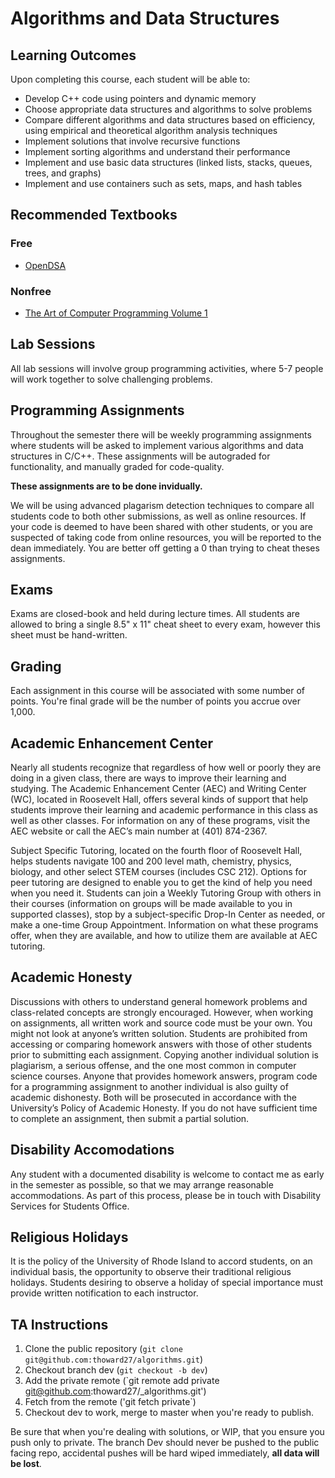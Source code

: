# Algorithms and Data Structures

## Learning Outcomes

Upon completing this course, each student will be able to:

- Develop C++ code using pointers and dynamic memory
- Choose appropriate data structures and algorithms to solve problems
- Compare different algorithms and data structures based on efficiency, using empirical and theoretical algorithm analysis techniques
- Implement solutions that involve recursive functions
- Implement sorting algorithms and understand their performance
- Implement and use basic data structures (linked lists, stacks, queues, trees, and graphs)
- Implement and use containers such as sets, maps, and hash tables

## Recommended Textbooks

### Free

- [OpenDSA](https://opendsa-server.cs.vt.edu/ODSA/Books/Everything/html/index.html)

### Nonfree

- [The Art of Computer Programming Volume 1](https://www-cs-faculty.stanford.edu/~knuth/taocp.html)

## Lab Sessions

All lab sessions will involve group programming activities, where 5-7 people will work together to solve challenging problems. 

## Programming Assignments

Throughout the semester there will be weekly programming assignments where students will be asked to implement various algorithms and data structures in C/C++. 
These assignments will be autograded for functionality, and manually graded for code-quality.

**These assignments are to be done invidually.**

We will be using advanced plagarism detection techniques to compare all students code to both other submissions, as well as online resources.
If your code is deemed to have been shared with other students, or you are suspected of taking code from online resources, you will be reported to the dean immediately.
You are better off getting a 0 than trying to cheat theses assignments. 

## Exams

Exams are closed-book and held during lecture times.
All students are allowed to bring a single 8.5" x 11" cheat sheet to every exam, however this sheet must be hand-written. 

## Grading

Each assignment in this course will be associated with some number of points. 
You're final grade will be the number of points you accrue over 1,000. 

## Academic Enhancement Center

Nearly all students recognize that regardless of how well or poorly they are doing in a given class, there are ways to improve their learning and studying. The Academic Enhancement Center (AEC) and Writing Center (WC), located in Roosevelt Hall, offers several kinds of support that help students improve their learning and academic performance in this class as well as other classes. For information on any of these programs, visit the AEC website or call the AEC’s main number at (401) 874-2367.

Subject Specific Tutoring, located on the fourth floor of Roosevelt Hall, helps students navigate 100 and 200 level math, chemistry, physics, biology, and other select STEM courses (includes CSC 212). Options for peer tutoring are designed to enable you to get the kind of help you need when you need it. Students can join a Weekly Tutoring Group with others in their courses (information on groups will be made available to you in supported classes), stop by a subject-specific Drop-In Center as needed, or make a one-time Group Appointment. Information on what these programs offer, when they are available, and how to utilize them are available at AEC tutoring.

## Academic Honesty

Discussions with others to understand general homework problems and class-related concepts are strongly encouraged. However, when working on assignments, all written work and source code must be your own. You might not look at anyone’s written solution. Students are prohibited from accessing or comparing homework answers with those of other students prior to submitting each assignment. Copying another individual solution is plagiarism, a serious offense, and the one most common in computer science courses. Anyone that provides homework answers, program code for a programming assignment to another individual is also guilty of academic dishonesty. Both will be prosecuted in accordance with the University’s Policy of Academic Honesty. If you do not have sufficient time to complete an assignment, then submit a partial solution.

## Disability Accomodations

Any student with a documented disability is welcome to contact me as early in the semester as possible, so that we may arrange reasonable accommodations. As part of this process, please be in touch with Disability Services for Students Office.


## Religious Holidays

It is the policy of the University of Rhode Island to accord students, on an individual basis, the opportunity to observe their traditional religious holidays. Students desiring to observe a holiday of special importance must provide written notification to each instructor.


## TA Instructions

1. Clone the public repository (`git clone git@github.com:thoward27/algorithms.git`)
2. Checkout branch dev (`git checkout -b dev`)
3. Add the private remote (`git remote add private git@github.com:thoward27/_algorithms.git')
4. Fetch from the remote ('git fetch private`)
5. Checkout dev to work, merge to master when you're ready to publish.

Be sure that when you're dealing with solutions, or WIP, that you ensure you push only to private. The branch Dev should never be pushed to the public facing repo, accidental pushes will be hard wiped immediately, **all data will be lost**.

